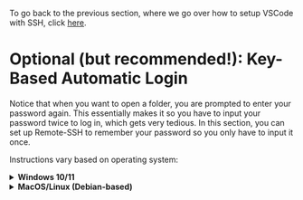 To go back to the previous section, where we go over how to setup VSCode with SSH, click [here](../installation-and-setup/).

# Optional (but recommended!): Key-Based Automatic Login

Notice that when you want to open a folder, you are prompted to enter your password again. This essentially makes it so you have to input your password twice to log in, which gets very tedious. In this section, you can set up Remote-SSH to remember your password so you only have to input it once.

Instructions vary based on operating system:

<details>
<summary><b>Windows 10/11</b></summary>

In order to set up key based login with SSH, we will first have to install an SSH client.

> NOTE: Steps 1-3 are for users who are on Windows 10. If you are on Windows 11, you can skip steps 1-3 and start from step 4.

1. Go to the Start Menu and search for "Add an Optional Feature"
2. Click "Add a feature"
3. Search for OpenSSH Server and install

<p align="center">
    <img src="images/openssh.gif" alt="Installing SSH client on Windows">
</p>

Now, we will generate something called a public/private key pair, which we will use to log into the class server.

4. Open a PowerShell terminal by pressing (Windows Key + R) which opens the "Run" application, and then type in `powershell` which opens a PowerShell terminal.
5. Run the following command:

``` ssh-keygen ```

The output should be the following:
```
Generating public/private rsa key pair.
Enter file in which to save the key [your path here]:
```

The name of the file can be whatever you want it to be, and you can simply press `Enter` if you wish to use the default path.

Now, you will be prompted with this:

```
Enter passphrase (empty for no passphrase):
```

**If you want to log in automatically without entering a password, then do not enter a passphrase**. This will require you to enter your passphrase every time you want to log in, which defeats the purpose of automatically logging in with your public/private key pair. Note that there is a tradeoff between security and convenience with this method, as anyone with access with your device will be able to log into UCR servers. Press Enter twice to proceed without entering a passphrase.

<p align="center">
    <img src="images/keygen.gif" alt="Using powershell to generate ssh key">
</p>

6. Run the following two commands, substituting `{COURSE ADDRESS HERE}` with the name of the server you want to connect to. For example, if I wanted to connect to the CS010B server, I would use `jcand014@cs010b.cs.ucr.edu`.
 
```
ssh {COURSE ADDRESS HERE} mkdir -m 0700 .ssh
```

Note that you may get an error message if the directory `.ssh` already exists. You can safely ignore this error message if you get it, and it looks like this:

```
mkdir: cannot create directory '.ssh': File exists
```
    
7. Run the following command, substituting `{COURSE ADDRESS HERE}` with the name of the server you want to connect to. For example, if I wanted to connect to the CS010B server, I would use `jcand014@cs010b.cs.ucr.edu`

```
type "$env:USERPROFILE\.ssh\id_rsa.pub" | ssh {COURSE ADDRESS HERE} "cat >> .ssh/authorized_keys" 
```

You will be prompted to log into the server with your password. After this, you will be able to log onto this class server without needing to enter your password.

<p align="center">
    <img src="images/keylink.gif" alt="Linking key to remote server with powershell command">
</p>

</details>

<details>
<summary><b>MacOS/Linux (Debian-based)</b></summary>
We will generate something called a public/private key pair, which we will use to log into Remote-SSH.

1. Open a *local* terminal on your Mac by pressing `Cmd + Space` and typing in "Terminal", or if on Linux, open a terminal with `Ctrl + Alt + T` and run the following command:

```
ssh-keygen
```

The output should be the following:
```
Generating public/private rsa key pair.
Enter file in which to save the key [your path here]:
```
For this tutorial, we will keep this field empty, so press `Enter`, and the generated key will be saved in the default location. If you wish to save your key in a non-default location, you may do that.

Now, you will be prompted with this:

```
Enter passphrase (empty for no passphrase):
```

**Do not enter a passphrase**. This will require you to enter your passphrase every time you want to log in, which defeats the purpose of automatically logging in with your public/private key pair. Press Enter twice to proceed without entering a passphrase. Note that there is a tradeoff between security and convenience with this method, as anyone with access with your device will be able to log into UCR servers.

2. Run the following command, substituting `[YOUR NET ID HERE]` with your UCR NetID, and `[YOUR CLASS SERVER]` with the class server you wish to use:

```
ssh-copy-id [YOUR NET ID HERE]@[YOUR CLASS SERVER].cs.ucr.edu
```

For example, if my NetID is jcand014, and I wish to connect to the CS010B server, then I would run:

```
ssh-copy-id jcand014@cs010b.cs.ucr.edu
```

You will be prompted to log in after running this command.

> Note: If you wish to save your key to a different, non-default path, you can specify it in this command by using `ssh-copy-id -i your/key/path/here [YOUR NET ID HERE]@[YOUR CLASS SERVER].cs.ucr.edu` instead.

Now, the next time you SSH into your class server, you will not be prompted for a password.

</details>

